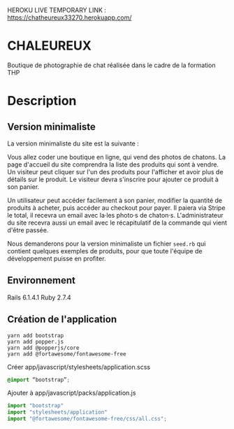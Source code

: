 HEROKU LIVE TEMPORARY LINK : https://chatheureux33270.herokuapp.com/

# CHALEUREUX
Boutique de photographie de chat réalisée dans le cadre de la formation THP

# Description 

## Version minimaliste
La version minimaliste du site est la suivante :

Vous allez coder une boutique en ligne, qui vend des photos de chatons. La page d'accueil du site comprendra la liste des produits qui sont à vendre. Un visiteur peut cliquer sur l'un des produits pour l'afficher et avoir plus de détails sur le produit. Le visiteur devra s'inscrire pour ajouter ce produit à son panier.

Un utilisateur peut accéder facilement à son panier, modifier la quantité de produits à acheter, puis accéder au checkout pour payer. Il paiera via Stripe le total, il recevra un email avec la·les photo·s de chaton·s. L'administrateur du site recevra aussi un email avec le récapitulatif de la commande qui vient d'être passée.

Nous demanderons pour la version minimaliste un fichier `seed.rb` qui contient quelques exemples de produits, pour que toute l'équipe de développement puisse en profiter.

## Environnement
Rails 6.1.4.1
Ruby 2.7.4

## Création de l'application

```
yarn add bootstrap
yarn add popper.js
yarn add @popperjs/core
yarn add @fortawesome/fontawesome-free
```

Créer app/javascript/stylesheets/application.scss
```css
@import “bootstrap”;
```
Ajouter à app/javascript/packs/application.js
```js
import "bootstrap"
import "stylesheets/application"
import "@fortawesome/fontawesome-free/css/all.css";
```
